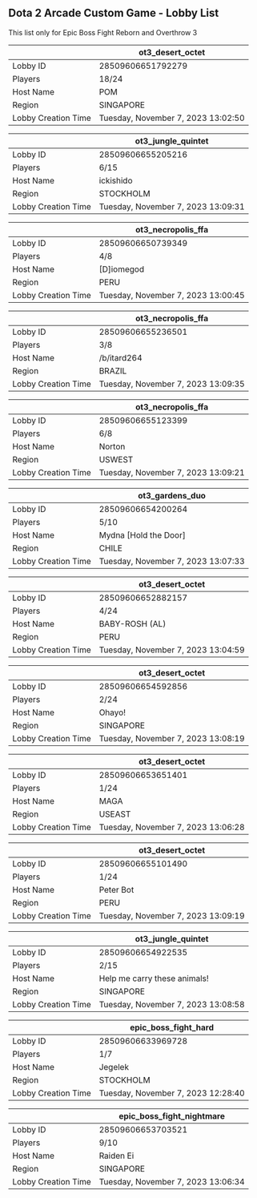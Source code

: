 ## Dota 2 Arcade Custom Game - Lobby List

This list only for Epic Boss Fight Reborn and Overthrow 3

|  | ot3_desert_octet |
| ------ | ------ |
| Lobby ID | 28509606651792279 |
| Players | 18/24 |
| Host Name | POM |
| Region | SINGAPORE |
| Lobby Creation Time | Tuesday, November 7, 2023 13:02:50 |


|  | ot3_jungle_quintet |
| ------ | ------ |
| Lobby ID | 28509606655205216 |
| Players | 6/15 |
| Host Name | ickishido |
| Region | STOCKHOLM |
| Lobby Creation Time | Tuesday, November 7, 2023 13:09:31 |


|  | ot3_necropolis_ffa |
| ------ | ------ |
| Lobby ID | 28509606650739349 |
| Players | 4/8 |
| Host Name | [D]iomegod |
| Region | PERU |
| Lobby Creation Time | Tuesday, November 7, 2023 13:00:45 |


|  | ot3_necropolis_ffa |
| ------ | ------ |
| Lobby ID | 28509606655236501 |
| Players | 3/8 |
| Host Name | /b/itard264 |
| Region | BRAZIL |
| Lobby Creation Time | Tuesday, November 7, 2023 13:09:35 |


|  | ot3_necropolis_ffa |
| ------ | ------ |
| Lobby ID | 28509606655123399 |
| Players | 6/8 |
| Host Name | Norton |
| Region | USWEST |
| Lobby Creation Time | Tuesday, November 7, 2023 13:09:21 |


|  | ot3_gardens_duo |
| ------ | ------ |
| Lobby ID | 28509606654200264 |
| Players | 5/10 |
| Host Name | Mydna [Hold the Door] |
| Region | CHILE |
| Lobby Creation Time | Tuesday, November 7, 2023 13:07:33 |


|  | ot3_desert_octet |
| ------ | ------ |
| Lobby ID | 28509606652882157 |
| Players | 4/24 |
| Host Name | BABY-ROSH (AL) |
| Region | PERU |
| Lobby Creation Time | Tuesday, November 7, 2023 13:04:59 |


|  | ot3_desert_octet |
| ------ | ------ |
| Lobby ID | 28509606654592856 |
| Players | 2/24 |
| Host Name | Ohayo! |
| Region | SINGAPORE |
| Lobby Creation Time | Tuesday, November 7, 2023 13:08:19 |


|  | ot3_desert_octet |
| ------ | ------ |
| Lobby ID | 28509606653651401 |
| Players | 1/24 |
| Host Name | MAGA |
| Region | USEAST |
| Lobby Creation Time | Tuesday, November 7, 2023 13:06:28 |


|  | ot3_desert_octet |
| ------ | ------ |
| Lobby ID | 28509606655101490 |
| Players | 1/24 |
| Host Name | Peter Bot |
| Region | PERU |
| Lobby Creation Time | Tuesday, November 7, 2023 13:09:19 |


|  | ot3_jungle_quintet |
| ------ | ------ |
| Lobby ID | 28509606654922535 |
| Players | 2/15 |
| Host Name | Help me carry these animals! |
| Region | SINGAPORE |
| Lobby Creation Time | Tuesday, November 7, 2023 13:08:58 |


|  | epic_boss_fight_hard |
| ------ | ------ |
| Lobby ID | 28509606633969728 |
| Players | 1/7 |
| Host Name | Jegelek |
| Region | STOCKHOLM |
| Lobby Creation Time | Tuesday, November 7, 2023 12:28:40 |


|  | epic_boss_fight_nightmare |
| ------ | ------ |
| Lobby ID | 28509606653703521 |
| Players | 9/10 |
| Host Name | Raiden Ei |
| Region | SINGAPORE |
| Lobby Creation Time | Tuesday, November 7, 2023 13:06:34 |


